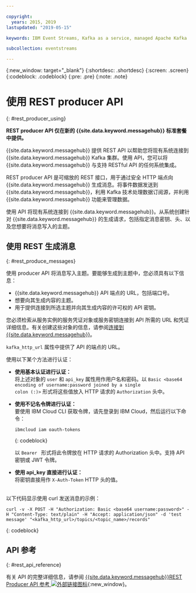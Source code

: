 ```yaml
---

copyright:
  years: 2015, 2019
lastupdated: "2019-05-15"

keywords: IBM Event Streams, Kafka as a service, managed Apache Kafka

subcollection: eventstreams

---
```


{:new_window: target="_blank"}
{:shortdesc: .shortdesc}
{:screen: .screen}
{:codeblock: .codeblock}
{:pre: .pre}
{:note: .note}

# 使用 REST producer API
{: #rest_producer_using}


**REST producer API 仅在新的 {{site.data.keyword.messagehub}} 标准套餐中提供。**
<br/>

{{site.data.keyword.messagehub}} 提供 REST API 以帮助您将现有系统连接到 {{site.data.keyword.messagehub}} Kafka 集群。使用 API，您可以将 {{site.data.keyword.messagehub}} 与支持 RESTful API 的任何系统集成。

REST producer API 是可缩放的 REST 接口，用于通过安全 HTTP 端点向 {{site.data.keyword.messagehub}} 生成消息。将事件数据发送到 {{site.data.keyword.messagehub}}，利用 Kafka 技术处理数据订阅源，并利用 {{site.data.keyword.messagehub}} 功能来管理数据。

使用 API 将现有系统连接到 {{site.data.keyword.messagehub}}。从系统创建针对 {{site.data.keyword.messagehub}} 的生成请求，包括指定消息密钥、头、以及您想要将消息写入的主题。


## 使用 REST 生成消息 
{: #rest_produce_messages}

使用 producer API 将消息写入主题。要能够生成到主题中，您必须具有以下信息：

* {{site.data.keyword.messagehub}} API 端点的 URL，包括端口号。
* 想要向其生成内容的主题。
* 用于提供连接到所选主题并向其生成内容的许可权的 API 密钥。

您必须检索从服务实例的服务凭证对象或服务密钥连接到 API 所需的 URL 和凭证详细信息。有关创建这些对象的信息，请参阅[连接到 {{site.data.keyword.messagehub}}](/docs/services/EventStreams?topic=eventstreams-connecting)。

<code>kafka_http_url</code> 属性中提供了 API 的端点的 URL。

使用以下某个方法进行认证：

* **使用基本认证进行认证：**<br/>
    将上述对象的 <code>user</code> 和 <code>api_key</code> 属性用作用户名和密码。以 <code>Basic <base64 encoding of username:password joined by a single colon (:)></code> 形式将这些值放入 HTTP 请求的 <code>Authorization</code> 头中。

* **使用不记名令牌进行认证：**<br/>
    要使用 IBM Cloud CLI 获取令牌，请先登录到 IBM Cloud，然后运行以下命令： 

    ```
    ibmcloud iam oauth-tokens
    ```
    {: codeblock}

    以 <code>Bearer <token></code> 形式将此令牌放在 HTTP 请求的 Authorization 头中。支持 API 密钥或 JWT 令牌。 

* **使用 api_key 直接进行认证：**<br/>
    将密钥直接用作 <code>X-Auth-Token</code> HTTP 头的值。

<br/>
以下代码显示使用 curl 发送消息的示例：

```
curl -v -X POST -H "Authorization: Basic <base64 username:password>" -H "Content-Type: text/plain" -H "Accept: application/json" -d 'test message' "<kafka_http_url>/topics/<topic_name>/records"
```
{: codeblock}


## API 参考
{: #rest_api_reference}

有关 API 的完整详细信息，请参阅 [{{site.data.keyword.messagehub}}REST Producer API 参考 ![外部链接图标](../../icons/launch-glyph.svg "外部链接图标")](https://ibm.github.io/event-streams/api/){:new_window}。












